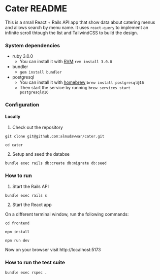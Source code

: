 # Cater README

This is a small React + Rails API app that show data about catering menus and allows search by menu name. It uses `react-query` to implement an infinite scroll thtough the list and TailwindCSS to build the design.


### System dependencies
* ruby 3.0.0
    * You can install it with [RVM](https://rvm.io/) `rvm install 3.0.0`
* bundler
    * `gem install bundler`
* postgresql
    * You can install it with [homebrew](https://brew.sh/) `brew install postgresql@16`
    * Then start the service by running `brew services start postgresql@16`

### Configuration
#### Locally
1. Check out the repository

`git clone git@github.com:almudawwar/cater.git`

`cd cater`

2. Setup and seed the databse

`bundle exec rails db:create db:migrate db:seed`

### How to run
1. Start the Rails API

`bundle exec rails s`

2. Start the React app

On a different terminal window, run the following commands:

`cd frontend`

`npm install`

`npm run dev`

Now on your browser visit http://localhost:5173

### How to run the test suite
    bundle exec rspec .
